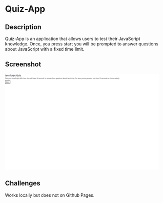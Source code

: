 # Quiz-App

## Description

Quiz-App is an application that allows users to test their JavaScript knowledge. Once, you press start you will be prompted to answer questions about JavaScript with a fixed time limit.

## Screenshot

<img src = "quizApp.png">

## Challenges 

Works locally but does not on Github Pages.
